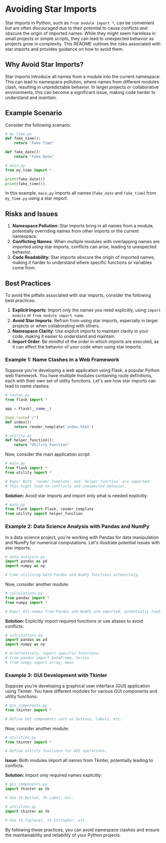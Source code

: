 # Avoiding Star Imports

Star imports in Python, such as `from module import *`, can be convenient but are often discouraged due to their potential to cause conflicts and obscure the origin of imported names. While they might seem harmless in small projects or simple scripts, they can lead to unexpected behavior as projects grow in complexity. This README outlines the risks associated with star imports and provides guidance on how to avoid them.

## Why Avoid Star Imports?

Star imports introduce all names from a module into the current namespace. This can lead to namespace pollution, where names from different modules clash, resulting in unpredictable behavior. In larger projects or collaborative environments, this can become a significant issue, making code harder to understand and maintain.

## Example Scenario

Consider the following scenario:

```python
# my_time.py
def fake_time():
    return "Fake Time"

def fake_date():
    return "Fake Date"
```

```python
# main.py
from my_time import *

print(fake_date())
print(fake_time())
```

In this example, `main.py` imports all names (`fake_date` and `fake_time`) from `my_time.py` using a star import.

## Risks and Issues

1. **Namespace Pollution**: Star imports bring in all names from a module, potentially overriding names from other imports or the current namespace.
2. **Conflicting Names**: When multiple modules with overlapping names are imported using star imports, conflicts can arise, leading to unexpected behavior.
3. **Code Readability**: Star imports obscure the origin of imported names, making it harder to understand where specific functions or variables come from.

## Best Practices

To avoid the pitfalls associated with star imports, consider the following best practices:

1. **Explicit Imports**: Import only the names you need explicitly, using `import module` or `from module import name`.
2. **Avoid Star Imports**: Refrain from using star imports, especially in larger projects or when collaborating with others.
3. **Namespace Clarity**: Use explicit imports to maintain clarity in your code, making it easier to understand and maintain.
4. **Import Order**: Be mindful of the order in which imports are executed, as it can affect the behavior of your code when using star imports.

### Example 1: Name Clashes in a Web Framework

Suppose you're developing a web application using Flask, a popular Python web framework. You have multiple modules containing route definitions, each with their own set of utility functions. Let's see how star imports can lead to name clashes:

```python
# routes.py
from flask import *

app = Flask(__name__)

@app.route('/')
def index():
    return render_template('index.html')

# utility.py
def helper_function():
    return "Utility Function"
```

Now, consider the main application script:

```python
# main.py
from flask import *
from utility import *

# Oops! Both `render_template` and `helper_function` are imported.
# This might lead to conflicts and unexpected behavior.
```

**Solution:** Avoid star imports and import only what is needed explicitly:

```python
# main.py
from flask import Flask, render_template
from utility import helper_function
```

### Example 2: Data Science Analysis with Pandas and NumPy

In a data science project, you're working with Pandas for data manipulation and NumPy for numerical computations. Let's illustrate potential issues with star imports:

```python
# data_analysis.py
import pandas as pd
import numpy as np

# Code utilizing both Pandas and NumPy functions extensively.
```

Now, consider another module:

```python
# calculations.py
from pandas import *
from numpy import *

# Oops! All names from Pandas and NumPy are imported, potentially leading to conflicts.
```

**Solution:** Explicitly import required functions or use aliases to avoid conflicts:

```python
# calculations.py
import pandas as pd
import numpy as np

# Alternatively, import specific functions:
# from pandas import DataFrame, Series
# from numpy import array, mean
```

### Example 3: GUI Development with Tkinter

Suppose you're developing a graphical user interface (GUI) application using Tkinter. You have different modules for various GUI components and utility functions:

```python
# gui_components.py
from tkinter import *

# Define GUI components such as buttons, labels, etc.
```

Now, consider another module:

```python
# utilities.py
from tkinter import *

# Define utility functions for GUI operations.
```

**Issue:** Both modules import all names from Tkinter, potentially leading to conflicts.

**Solution:** Import only required names explicitly:

```python
# gui_components.py
import tkinter as tk

# Use tk.Button, tk.Label, etc.
```

```python
# utilities.py
import tkinter as tk

# Use tk.Toplevel, tk.StringVar, etc.
```

By following these practices, you can avoid namespace clashes and ensure the maintainability and reliability of your Python projects.
